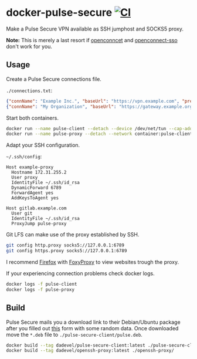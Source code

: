 # docker-pulse-secure [![CI](https://github.com/dadevel/docker-pulse-secure/workflows/CI/badge.svg?branch=master)](https://github.com/dadevel/docker-pulse-secure/actions)

Make a Pulse Secure VPN available as SSH jumphost and SOCKS5 proxy.

**Note:** This is merely a last resort if [openconncet](https://gitlab.com/openconnect/openconnect) and [openconnect-sso](https://github.com/vlaci/openconnect-sso) don't work for you.

## Usage

Create a Pulse Secure connections file.

`./connections.txt`:
~~~ json
{"connName": "Example Inc.", "baseUrl": "https://vpn.example.com", "preferredCert": ""}
{"connName": "My Organization", "baseUrl": "https://gateway.example.org", "preferredCert": ""}
~~~

Start both containers.

~~~ sh
docker run --name pulse-client --detach --device /dev/net/tun --cap-add net_admin --cap-add sys_admin --ip=172.31.255.2 --volume "$PWD/connections.txt:/data/.pulse_secure/pulse/.pulse_Connections.txt" --volume /tmp/.X11-unix:/tmp/.X11-unix --env DISPLAY --env "USER_ID=$(id -u)" --env "GROUP_ID=$(id -g)" dadevel/pulse-secure-client:latest
docker run --name pulse-proxy --detach --network container:pulse-client --volume ~/.ssh/id_rsa.pub:/data/.ssh/authorized_keys --env "USER_ID=$(id -u)" --env "GROUP_ID=$(id -g)" dadevel/openssh-proxy:latest
~~~

Adapt your SSH configuration.

`~/.ssh/config`:
~~~
Host example-proxy
  Hostname 172.31.255.2
  User proxy
  IdentityFile ~/.ssh/id_rsa
  DynamicForward 6789
  ForwardAgent yes
  AddKeysToAgent yes

Host gitlab.example.com
  User git
  IdentityFile ~/.ssh/id_rsa
  ProxyJump pulse-proxy
~~~

Git LFS can make use of the proxy established by SSH.

~~~ sh
git config http.proxy socks5://127.0.0.1:6789
git config https.proxy socks5://127.0.0.1:6789
~~~

I recommend [Firefox](https://www.mozilla.org/en-US/firefox/) with [FoxyProxy](https://github.com/foxyproxy/firefox-extension) to view websites trough the proxy.

If your experiencing connection problems check docker logs.

~~~ sh
docker logs -f pulse-client
docker logs -f pulse-proxy
~~~

## Build

Pulse Secure mails you a download link to their Debian/Ubuntu package after you filled out [this](https://www.pulsesecure.net/trynow/client-download/) form with some random data.
Once downloaded move the `*.deb` file to `./pulse-secure-client/pulse.deb`.

~~~ sh
docker build --tag dadevel/pulse-secure-client:latest ./pulse-secure-client/
docker build --tag dadevel/openssh-proxy:latest ./openssh-proxy/
~~~

